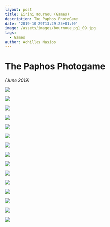```yaml
---
layout: post
title: Eirini Bournou (Games)
description: The Paphos PhotoGame
date: '2019-10-29T13:29:25+01:00'
image: /assets/images/bournoue_pg1_09.jpg
tags:
  - Games
author: Achilles Nasios
---
```

# The Paphos Photogame

_(June 2019)_

![](/assets/images/bournoue_pg1_01.jpg)

![](/assets/images/bournoue_pg1_02.jpg)

![](/assets/images/bournoue_pg1_03.jpg)

![](/assets/images/bournoue_pg1_04.jpg)

![](/assets/images/bournoue_pg1_05.jpg)

![](/assets/images/bournoue_pg1_06.jpg)

![](/assets/images/bournoue_pg1_07.jpg)

![](/assets/images/bournoue_pg1_08.jpg)

![](/assets/images/bournoue_pg1_09.jpg)

![](/assets/images/bournoue_pg1_010.jpg)

![](/assets/images/bournoue_pg1_011.jpg)

![](/assets/images/bournoue_pg1_012.jpg)

![](/assets/images/bournoue_pg1_013.jpg)

![](/assets/images/bournoue_pg1_014.jpg)

![](/assets/images/bournoue_pg1_015.jpg)
